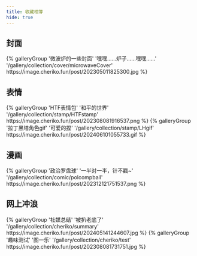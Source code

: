 ```yaml
---
title: 收藏相簿
hide: true
---
```



## 封面

<div class="gallery-group-main">
{% galleryGroup '微波炉的一些封面' '嘿嘿……炉子……嘿嘿……' '/gallery/collection/cover/microwaveCover' https://image.cheriko.fun/post/202305011825300.jpg %}
</div>



## 表情

<div class="gallery-group-main">
{% galleryGroup 'HTF表情包' '和平的世界' '/gallery/collection/stamp/HTFstamp' https://image.cheriko.fun/post/202308081916537.png %}
{% galleryGroup '拉丁黑塔角色gif' '可爱的捏' '/gallery/collection/stamp/LHgif' https://image.cheriko.fun/post/202406101055733.gif %}
</div>


## 漫画

<div class="gallery-group-main">
{% galleryGroup '政治罗盘球' '一半对一半，针不戳~' '/gallery/collection/comic/polcompball' https://image.cheriko.fun/post/202312121751537.png %}
</div>

## 网上冲浪

<div class="gallery-group-main">
{% galleryGroup '社媒总结' '被扒老底了' '/gallery/collection/cheriko/summary' https://image.cheriko.fun/post/202405141244607.jpg %}
{% galleryGroup '趣味测试' '图一乐' '/gallery/collection/cheriko/test' https://image.cheriko.fun/post/202308081731751.jpg %}
</div>


<!-- ## 弔图

<div class="gallery-group-main">
{% galleryGroup '随意的弔图' '每日弔图烦恼全无' '/gallery/collection/meme/random' https://image.cheriko.fun/post/202308072144987.jpg %}
{% galleryGroup '二刺螈弔图' '二刺螈怎么你了' '/gallery/collection/meme/nijigen' https://image.cheriko.fun/post/202308072144935.jpg %}
{% galleryGroup 'gif弔图' '会动的弔图' '/gallery/collection/meme/gif' https://image.cheriko.fun/post/202308081601791.gif %}
{% galleryGroup '弔图表情包' '成为水群小牛人' '/gallery/collection/meme/biaoqingbao' https://image.cheriko.fun/post/202306042212915.jpg %}
{% galleryGroup '星卡弔图' '星文咔笔' '/gallery/collection/meme/kirby' https://image.cheriko.fun/post/202308071925266.png %}
{% galleryGroup '宝可梦弔图' '破壳萌' '/gallery/collection/meme/pokemon' https://image.cheriko.fun/post/202308081731714.jpg %}
{% galleryGroup '车万弔图' '偷猴泼姐' '/gallery/collection/meme/touhou' https://image.cheriko.fun/post/202308072144937.jpg %}
{% galleryGroup '阴乐弔图' '主要是奠子阴乐' '/gallery/collection/meme/music' https://image.cheriko.fun/post/202308081645269.jpg %}
{% galleryGroup '计算机弔图' '精通单词的拼写' '/gallery/collection/meme/computer' https://image.cheriko.fun/post/202308081543030.jpg %}
{% galleryGroup '那啥弔图' '不能碰的滑梯' '/gallery/collection/meme/world' https://image.cheriko.fun/post/202308081405854.jpg %}
{% galleryGroup '银饼弔图' '建议远离网络亚文化' '/gallery/collection/meme/yajue' https://image.cheriko.fun/post/202308081405856.jpeg %}
{% galleryGroup '原皮弔图' '玩原神玩的' '/gallery/collection/meme/genshin' https://image.cheriko.fun/post/202308081630697.jpg %}
</div> -->


